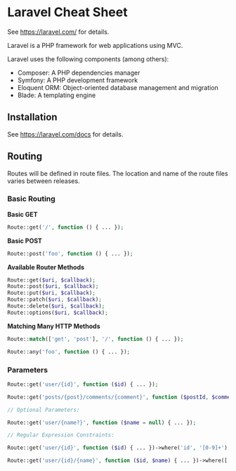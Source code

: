 # Laravel Cheat Sheet

See https://laravel.com/ for details.

Laravel is a PHP framework for web applications using MVC.

Laravel uses the following components (among others):

* Composer: A PHP dependencies manager
* Symfony: A PHP development framework
* Eloquent ORM: Object-oriented database management and migration
* Blade: A templating engine


## Installation

See https://laravel.com/docs for details.


## Routing

Routes will be defined in route files.  The location and name of the route files varies between releases.

### Basic Routing

**Basic GET**

```php
Route::get('/', function () { ... });
```

**Basic POST**

```php
Route::post('foo', function () { ... });
```

**Available Router Methods**

```php
Route::get($uri, $callback);
Route::post($uri, $callback);
Route::put($uri, $callback);
Route::patch($uri, $callback);
Route::delete($uri, $callback);
Route::options($uri, $callback);
```

**Matching Many HTTP Methods**

```php
Route::match(['get', 'post'], '/', function () { ... });

Route::any('foo', function () { ... });
```

### Parameters

```php
Route::get('user/{id}', function ($id) { ... });

Route::get('posts/{post}/comments/{comment}', function ($postId, $commentId) { ... });

// Optional Parameters:

Route::get('user/{name?}', function ($name = null) { ... });

// Regular Expression Constraints:

Route::get('user/{id}', function ($id) { ... })->where('id', '[0-9]+');

Route::get('user/{id}/{name}', function ($id, $name) { ... })->where(['id' => '[0-9]+', 'name' => '[a-z]+']);
```
